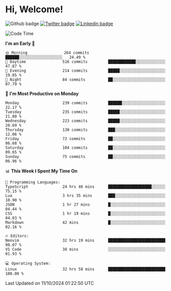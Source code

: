   # Hi, Welcome!
  ![Github badge](https://img.shields.io/github/followers/kraken-afk.svg?style=social&label=Follow&maxAge=2592000)
  [![Twitter badge](https://img.shields.io/badge/-Twitter-00acee?style=flat-square&logo=Twitter&logoColor=white)](https://twitter.com/trshppl)
  [![Linkedin badge](https://img.shields.io/badge/LinkedIn-0077B5?style=flat-square&logo=linkedin&logoColor=white)](https://www.linkedin.com/in/noveanrer)
<!--START_SECTION:waka-->
![Code Time](http://img.shields.io/badge/Code%20Time-318%20hrs%2050%20mins-blue)

**I'm an Early 🐤** 

```text
🌞 Morning                264 commits         ██████░░░░░░░░░░░░░░░░░░░   24.49 % 
🌆 Daytime                516 commits         ████████████░░░░░░░░░░░░░   47.87 % 
🌃 Evening                214 commits         █████░░░░░░░░░░░░░░░░░░░░   19.85 % 
🌙 Night                  84 commits          ██░░░░░░░░░░░░░░░░░░░░░░░   07.79 % 
```
📅 **I'm Most Productive on Monday** 

```text
Monday                   239 commits         ██████░░░░░░░░░░░░░░░░░░░   22.17 % 
Tuesday                  235 commits         █████░░░░░░░░░░░░░░░░░░░░   21.80 % 
Wednesday                223 commits         █████░░░░░░░░░░░░░░░░░░░░   20.69 % 
Thursday                 130 commits         ███░░░░░░░░░░░░░░░░░░░░░░   12.06 % 
Friday                   72 commits          ██░░░░░░░░░░░░░░░░░░░░░░░   06.68 % 
Saturday                 104 commits         ██░░░░░░░░░░░░░░░░░░░░░░░   09.65 % 
Sunday                   75 commits          ██░░░░░░░░░░░░░░░░░░░░░░░   06.96 % 
```


📊 **This Week I Spent My Time On** 

```text
💬 Programming Languages: 
TypeScript               24 hrs 46 mins      ███████████████████░░░░░░   75.15 % 
Lua                      3 hrs 35 mins       ███░░░░░░░░░░░░░░░░░░░░░░   10.90 % 
JSON                     1 hr 27 mins        █░░░░░░░░░░░░░░░░░░░░░░░░   04.44 % 
CSS                      1 hr 19 mins        █░░░░░░░░░░░░░░░░░░░░░░░░   04.03 % 
Markdown                 42 mins             █░░░░░░░░░░░░░░░░░░░░░░░░   02.16 % 

🔥 Editors: 
Neovim                   32 hrs 19 mins      █████████████████████████   98.07 % 
VS Code                  38 mins             ░░░░░░░░░░░░░░░░░░░░░░░░░   01.93 % 

💻 Operating System: 
Linux                    32 hrs 58 mins      █████████████████████████   100.00 % 
```


 Last Updated on 11/10/2024 01:22:50 UTC
<!--END_SECTION:waka-->